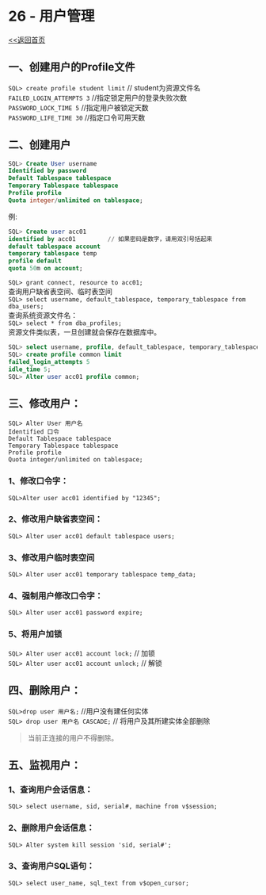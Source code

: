 # **26 - 用户管理**
[<<返回首页](database/Oracle.md)

## 一、创建用户的Profile文件
`SQL> create profile student limit` // student为资源文件名  
`FAILED_LOGIN_ATTEMPTS 3` //指定锁定用户的登录失败次数  
`PASSWORD_LOCK_TIME 5` //指定用户被锁定天数  
`PASSWORD_LIFE_TIME 30` //指定口令可用天数  


## 二、创建用户
```SQL
SQL> Create User username
Identified by password
Default Tablespace tablespace
Temporary Tablespace tablespace
Profile profile
Quota integer/unlimited on tablespace;
```

例:
```SQL
SQL> Create user acc01
identified by acc01         // 如果密码是数字，请用双引号括起来
default tablespace account
temporary tablespace temp
profile default
quota 50m on account;
```

`SQL> grant connect, resource to acc01;`  
查询用户缺省表空间、临时表空间  
`SQL> select username, default_tablespace, temporary_tablespace from dba_users;`  
查询系统资源文件名：  
`SQL> select * from dba_profiles;`    
资源文件类似表，一旦创建就会保存在数据库中。  

```SQL
SQL> select username, profile, default_tablespace, temporary_tablespace from dba_users;
SQL> create profile common limit
failed_login_attempts 5
idle_time 5;
SQL> Alter user acc01 profile common;
```


## 三、修改用户：
```
SQL> Alter User 用户名
Identified 口令
Default Tablespace tablespace
Temporary Tablespace tablespace
Profile profile
Quota integer/unlimited on tablespace;
```

### 1、修改口令字：
`SQL>Alter user acc01 identified by "12345";`
### 2、修改用户缺省表空间：
`SQL> Alter user acc01 default tablespace users;`
### 3、修改用户临时表空间
`SQL> Alter user acc01 temporary tablespace temp_data;`
### 4、强制用户修改口令字：
`SQL> Alter user acc01 password expire;`
### 5、将用户加锁
`SQL> Alter user acc01 account lock;` // 加锁  
`SQL> Alter user acc01 account unlock;` // 解锁

## 四、删除用户：
`SQL>drop user 用户名;` //用户没有建任何实体  
`SQL> drop user 用户名 CASCADE;` // 将用户及其所建实体全部删除
> 当前正连接的用户不得删除。

## 五、监视用户：
### 1、查询用户会话信息：
`SQL> select username, sid, serial#, machine from v$session;`

### 2、删除用户会话信息：
`SQL> Alter system kill session 'sid, serial#';`

### 3、查询用户SQL语句：
`SQL> select user_name, sql_text from v$open_cursor;`
